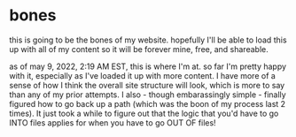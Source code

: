 # bones
this is going to be the bones of my website. hopefully I'll be able to load this up with all of my content so it will be forever mine, free, and shareable. 

as of may 9, 2022, 2:19 AM EST, this is where I'm at. so far I'm pretty happy with it, especially as I've loaded it up with more content. I have more of a sense of how I think the overall site structure will look, which is more to say than any of my prior attempts. I also - though embarassingly simple - finally figured how to go back up a path (which was the boon of my process last 2 times). It just took a while to figure out that the logic that you'd have to go INTO files applies for when you have to go OUT OF files! 
